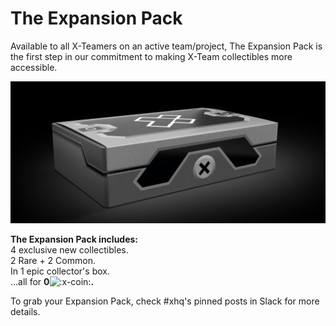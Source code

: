 # The Expansion Pack

Available to all X-Teamers on an active team/project, The Expansion Pack is the first step in our commitment to making X-Team collectibles more accessible.

![The Expansion Pack](../.gitbook/assets/expansion-pack.png)

**The Expansion Pack includes:**  
4 exclusive new collectibles.  
2 Rare + 2 Common.  
In 1 epic collector's box.  
...all for **0**![:x-coin:](https://emoji.slack-edge.com/T0257R0RP/x-coin/c01d22e03989a3e6.gif)**.**

To grab your Expansion Pack, check \#xhq's pinned posts in Slack for more details.

